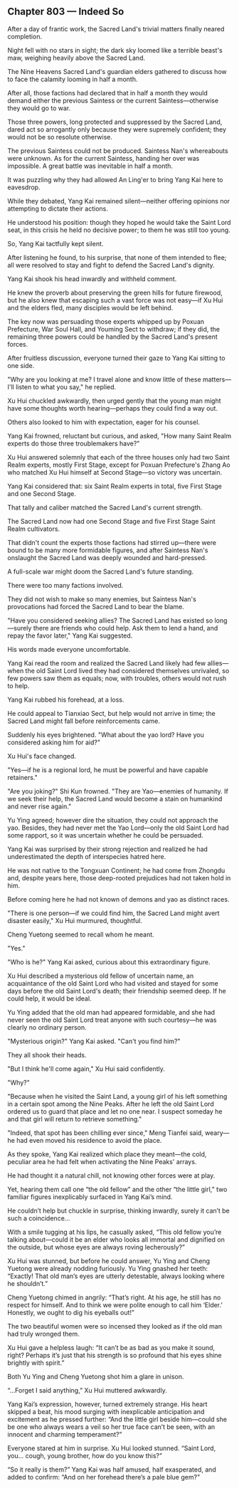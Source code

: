 ## Chapter 803 — Indeed So

After a day of frantic work, the Sacred Land's trivial matters finally neared completion.

Night fell with no stars in sight; the dark sky loomed like a terrible beast's maw, weighing heavily above the Sacred Land.

The Nine Heavens Sacred Land's guardian elders gathered to discuss how to face the calamity looming in half a month.

After all, those factions had declared that in half a month they would demand either the previous Saintess or the current Saintess—otherwise they would go to war.

Those three powers, long protected and suppressed by the Sacred Land, dared act so arrogantly only because they were supremely confident; they would not be so resolute otherwise.

The previous Saintess could not be produced. Saintess Nan's whereabouts were unknown. As for the current Saintess, handing her over was impossible. A great battle was inevitable in half a month.

It was puzzling why they had allowed An Ling'er to bring Yang Kai here to eavesdrop.

While they debated, Yang Kai remained silent—neither offering opinions nor attempting to dictate their actions.

He understood his position: though they hoped he would take the Saint Lord seat, in this crisis he held no decisive power; to them he was still too young.

So, Yang Kai tactfully kept silent.

After listening he found, to his surprise, that none of them intended to flee; all were resolved to stay and fight to defend the Sacred Land's dignity.

Yang Kai shook his head inwardly and withheld comment.

He knew the proverb about preserving the green hills for future firewood, but he also knew that escaping such a vast force was not easy—if Xu Hui and the elders fled, many disciples would be left behind.

The key now was persuading those experts whipped up by Poxuan Prefecture, War Soul Hall, and Youming Sect to withdraw; if they did, the remaining three powers could be handled by the Sacred Land's present forces.

After fruitless discussion, everyone turned their gaze to Yang Kai sitting to one side.

"Why are you looking at me? I travel alone and know little of these matters—I'll listen to what you say," he replied.

Xu Hui chuckled awkwardly, then urged gently that the young man might have some thoughts worth hearing—perhaps they could find a way out.

Others also looked to him with expectation, eager for his counsel.

Yang Kai frowned, reluctant but curious, and asked, "How many Saint Realm experts do those three troublemakers have?"

Xu Hui answered solemnly that each of the three houses only had two Saint Realm experts, mostly First Stage, except for Poxuan Prefecture's Zhang Ao who matched Xu Hui himself at Second Stage—so victory was uncertain.

Yang Kai considered that: six Saint Realm experts in total, five First Stage and one Second Stage.

That tally and caliber matched the Sacred Land's current strength.

The Sacred Land now had one Second Stage and five First Stage Saint Realm cultivators.

That didn't count the experts those factions had stirred up—there were bound to be many more formidable figures, and after Saintess Nan's onslaught the Sacred Land was deeply wounded and hard-pressed.

A full-scale war might doom the Sacred Land's future standing.

There were too many factions involved.

They did not wish to make so many enemies, but Saintess Nan's provocations had forced the Sacred Land to bear the blame.

"Have you considered seeking allies? The Sacred Land has existed so long—surely there are friends who could help. Ask them to lend a hand, and repay the favor later," Yang Kai suggested.

His words made everyone uncomfortable.

Yang Kai read the room and realized the Sacred Land likely had few allies—when the old Saint Lord lived they had considered themselves unrivaled, so few powers saw them as equals; now, with troubles, others would not rush to help.

Yang Kai rubbed his forehead, at a loss.

He could appeal to Tianxiao Sect, but help would not arrive in time; the Sacred Land might fall before reinforcements came.

Suddenly his eyes brightened. "What about the yao lord? Have you considered asking him for aid?"

Xu Hui's face changed.

"Yes—if he is a regional lord, he must be powerful and have capable retainers."

"Are you joking?" Shi Kun frowned. "They are Yao—enemies of humanity. If we seek their help, the Sacred Land would become a stain on humankind and never rise again."

Yu Ying agreed; however dire the situation, they could not approach the yao. Besides, they had never met the Yao Lord—only the old Saint Lord had some rapport, so it was uncertain whether he could be persuaded.

Yang Kai was surprised by their strong rejection and realized he had underestimated the depth of interspecies hatred here.

He was not native to the Tongxuan Continent; he had come from Zhongdu and, despite years here, those deep-rooted prejudices had not taken hold in him.

Before coming here he had not known of demons and yao as distinct races.

"There is one person—if we could find him, the Sacred Land might avert disaster easily," Xu Hui murmured, thoughtful.

Cheng Yuetong seemed to recall whom he meant.

"Yes."

"Who is he?" Yang Kai asked, curious about this extraordinary figure.

Xu Hui described a mysterious old fellow of uncertain name, an acquaintance of the old Saint Lord who had visited and stayed for some days before the old Saint Lord's death; their friendship seemed deep. If he could help, it would be ideal.

Yu Ying added that the old man had appeared formidable, and she had never seen the old Saint Lord treat anyone with such courtesy—he was clearly no ordinary person.

"Mysterious origin?" Yang Kai asked. "Can't you find him?"

They all shook their heads.

"But I think he'll come again," Xu Hui said confidently.

"Why?"

"Because when he visited the Saint Land, a young girl of his left something in a certain spot among the Nine Peaks. After he left the old Saint Lord ordered us to guard that place and let no one near. I suspect someday he and that girl will return to retrieve something."

"Indeed, that spot has been chilling ever since," Meng Tianfei said, weary—he had even moved his residence to avoid the place.

As they spoke, Yang Kai realized which place they meant—the cold, peculiar area he had felt when activating the Nine Peaks' arrays.

He had thought it a natural chill, not knowing other forces were at play.

Yet, hearing them call one “the old fellow” and the other “the little girl,” two familiar figures inexplicably surfaced in Yang Kai’s mind.

He couldn’t help but chuckle in surprise, thinking inwardly, surely it can’t be such a coincidence…

With a smile tugging at his lips, he casually asked, “This old fellow you’re talking about—could it be an elder who looks all immortal and dignified on the outside, but whose eyes are always roving lecherously?”

Xu Hui was stunned, but before he could answer, Yu Ying and Cheng Yuetong were already nodding furiously. Yu Ying gnashed her teeth: “Exactly! That old man’s eyes are utterly detestable, always looking where he shouldn’t.”

Cheng Yuetong chimed in angrily: “That’s right. At his age, he still has no respect for himself. And to think we were polite enough to call him ‘Elder.’ Honestly, we ought to dig his eyeballs out!”

The two beautiful women were so incensed they looked as if the old man had truly wronged them.

Xu Hui gave a helpless laugh: “It can’t be as bad as you make it sound, right? Perhaps it’s just that his strength is so profound that his eyes shine brightly with spirit.”

Both Yu Ying and Cheng Yuetong shot him a glare in unison.

“…Forget I said anything,” Xu Hui muttered awkwardly.

Yang Kai’s expression, however, turned extremely strange. His heart skipped a beat, his mood surging with inexplicable anticipation and excitement as he pressed further: “And the little girl beside him—could she be one who always wears a veil so her true face can’t be seen, with an innocent and charming temperament?”

Everyone stared at him in surprise. Xu Hui looked stunned. “Saint Lord, you… cough, young brother, how do you know this?”

“So it really is them?” Yang Kai was half amused, half exasperated, and added to confirm: “And on her forehead there’s a pale blue gem?”
